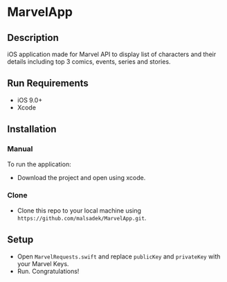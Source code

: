 # MarvelApp

## Description

iOS application made for Marvel API to display list of characters and their details including top 3 comics, events, series and stories.


## Run Requirements

- iOS 9.0+
- Xcode

## Installation 
### Manual
To run the application: 
- Download the project and open using xcode.  
### Clone
- Clone this repo to your local machine using `https://github.com/malsadek/MarvelApp.git`.

## Setup
- Open ```MarvelRequests.swift``` and replace ```publicKey``` and ```privateKey``` with your Marvel Keys.
- Run.
Congratulations!  

